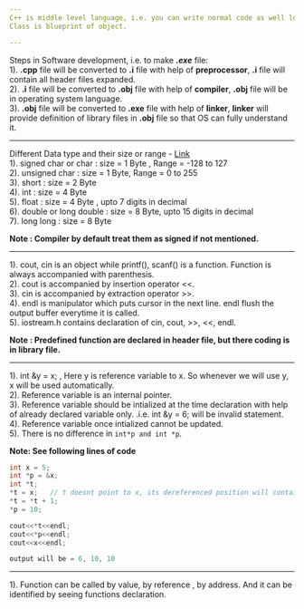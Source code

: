 ```yaml
---
C++ is middle level language, i.e. you can write normal code as well low level coding. \
Class is blueprint of object.

---
```


Steps in Software development, i.e. to make ***.exe*** file: \
 1). **.cpp** file will be converted to **.i** file with help of **preprocessor**,  **.i** file will contain all header files expanded. \
 2). **.i** file will be converted to **.obj** file with help of **compiler**, **.obj** file will be in operating system language. \
 3). **.obj** file will be converted to **.exe** file with help of **linker**, **linker** will provide definition of library files in **.obj** file so that OS can fully understand it.
 
---

Different Data type and their size or range -  [Link](https://docs.microsoft.com/en-us/cpp/cpp/data-type-ranges?view=msvc-160) \
1). signed char or char  : size = 1 Byte , Range = -128 to 127 \
2). unsigned char : size = 1 Byte, Range = 0 to 255 \
3). short : size = 2 Byte  \
4). int : size = 4 Byte \
5). float : size = 4 Byte , upto 7 digits in decimal \
6). double or long double : size = 8 Byte, upto 15 digits in decimal \
7). long long : size = 8 Byte

**Note : Compiler by default treat them as signed if not mentioned.**

---

1). cout, cin is an object while printf(), scanf() is a function. Function is always accompanied with parenthesis. \
2). cout is accompanied by insertion operator <<. \
3). cin is accompanied by extraction operator >>. \
4). endl is manipulator which puts cursor in the next line. endl flush the output buffer everytime it is called. \
5). iostream.h contains declaration of cin, cout, >>, <<, endl.

**Note : Predefined function are declared in header file, but there coding is in library file.**

---

1). int &y = x; , Here y is reference variable to x. So whenever we will use y, x will be used automatically.  \
2). Reference variable is an internal pointer.  \
3). Reference variable should be intialized at the time declaration with help of already declared variable only. .i.e. int &y = 6; will be invalid statement. \
4). Reference variable once intialized cannot be updated. \
5). There is no difference in  `int*p and int *p`.


**Note: See following lines of code**
```c++
int x = 5;
int *p = &x;
int *t;
*t = x;   // t doesnt point to x, its dereferenced position will contain value equal to x. 
*t = *t + 1;
*p = 10;

cout<<*t<<endl;
cout<<*p<<endl;
cout<<x<<endl;

output will be = 6, 10, 10
```
---
1). Function can be called by value, by reference , by address. And it can be identified by seeing functions declaration.

